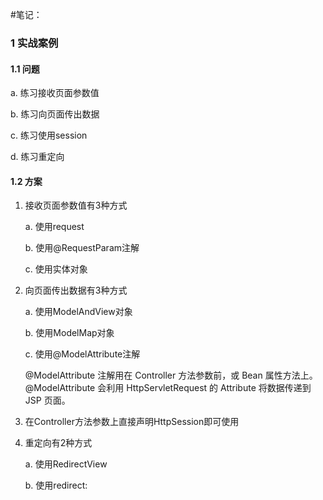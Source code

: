 #笔记：
### 1 实战案例

#### 1.1 问题

a. 练习接收页面参数值

b. 练习向页面传出数据

c. 练习使用session

d. 练习重定向




#### 1.2 方案

1) 接收页面参数值有3种方式

    a. 使用request

    b. 使用@RequestParam注解

    c. 使用实体对象

2) 向页面传出数据有3种方式

    a. 使用ModelAndView对象

    b. 使用ModelMap对象

    c. 使用@ModelAttribute注解

     @ModelAttribute 注解用在 Controller 方法参数前，或 Bean 属性方法上。
     @ModelAttribute 会利用 HttpServletRequest 的 Attribute 将数据传递到 JSP 页面。

3) 在Controller方法参数上直接声明HttpSession即可使用

4) 重定向有2种方式

    a. 使用RedirectView

    b. 使用redirect: